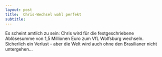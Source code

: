 ```yaml
---
layout: post
title:  Chris-Wechsel wohl perfekt
subtitle:  
---
```


Es scheint amtlich zu sein: Chris wird für die festgeschriebene Ablösesumme von 1,5 Millionen Euro zum VfL Wolfsburg wechseln. Sicherlich ein Verlust - aber die Welt wird auch ohne den Brasilianer nicht untergehen...


